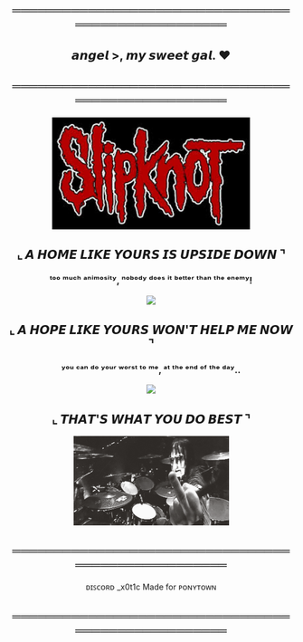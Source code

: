 <h2 align="center">═══════════════════════════════════════════════════</h2>

<h2 align="center">𝙖𝙣𝙜𝙚𝙡 >, 𝙢𝙮 𝙨𝙬𝙚𝙚𝙩 𝙜𝙖𝙡. ❤</h2>

<h2 align="center">═══════════════════════════════════════════════════</h2>

<p align="center">
  <img src="images(1).jpg" width="350" />
</p>

<h2 align="center">⌞ 𝘼 𝙃𝙊𝙈𝙀 𝙇𝙄𝙆𝙀 𝙔𝙊𝙐𝙍𝙎 𝙄𝙎 𝙐𝙋𝙎𝙄𝘿𝙀 𝘿𝙊𝙒𝙉 ⌝</h2>

<h3 align="center">ᵗᵒᵒ ᵐᵘᶜʰ ᵃⁿⁱᵐᵒˢⁱᵗʸ, ⁿᵒᵇᵒᵈʸ ᵈᵒᵉˢ ⁱᵗ ᵇᵉᵗᵗᵉʳ ᵗʰᵃⁿ ᵗʰᵉ ᵉⁿᵉᵐʸ!</h3>

<p align="center">
  <img src="tumblr_95546a947db08d7133fffce3edcea1c4_0bee3196_1280.gif" width="275" />
</p>

<h2 align="center">⌞ 𝘼 𝙃𝙊𝙋𝙀 𝙇𝙄𝙆𝙀 𝙔𝙊𝙐𝙍𝙎 𝙒𝙊𝙉'𝙏 𝙃𝙀𝙇𝙋 𝙈𝙀 𝙉𝙊𝙒 ⌝</h2>

<h3 align="center">ʸᵒᵘ ᶜᵃⁿ ᵈᵒ ʸᵒᵘʳ ʷᵒʳˢᵗ ᵗᵒ ᵐᵉ, ᵃᵗ ᵗʰᵉ ᵉⁿᵈ ᵒᶠ ᵗʰᵉ ᵈᵃʸ..</h3>

<p align="center">
  <img src="7dcaeb4bb2fdbda3f16f00f24e0a09ca.gif" width="275"/>
</p>

<h2 align="center">⌞ 𝙏𝙃𝘼𝙏'𝙎 𝙒𝙃𝘼𝙏 𝙔𝙊𝙐 𝘿𝙊 𝘽𝙀𝙎𝙏 ⌝</h2>

<p align="center">
  <img src="c9e68caf29af198cc9329adfa65f5981.gif" width="275" />
</p>

<h2 align="center">═══════════════════════════════════════════════════</h2>

<p align="center">
  <span align="left">ᴅɪꜱᴄᴏʀᴅ _x0t1c</span> 
  <span align="right">Made for ᴘᴏɴʏᴛᴏᴡɴ</span>
</p>

<h2 align="center">═══════════════════════════════════════════════════</h2>

